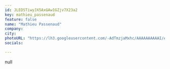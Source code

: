 ```yaml
---
id: JLEDSTiwyJX5AxGAw1GZjv7X23a2
key: mathieu_passenaud
feature: false
name: "Mathieu Passenaud"
company: 
city: 
photoURL: "https://lh3.googleusercontent.com/-AdTmzjaMxhc/AAAAAAAAAAI/AAAAAAAAJ4U/rCSxGrIM_ck/photo.jpg"
socials:

---
```

null
